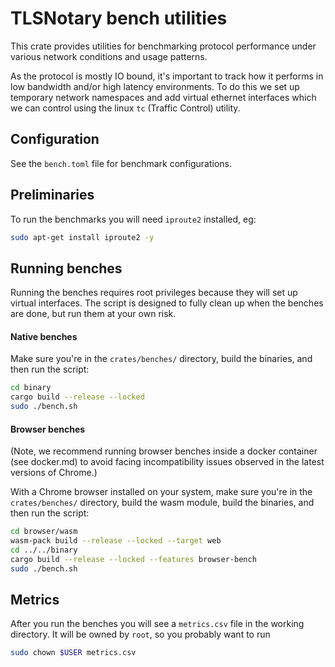 # TLSNotary bench utilities

This crate provides utilities for benchmarking protocol performance under various network conditions and usage patterns.

As the protocol is mostly IO bound, it's important to track how it performs in low bandwidth and/or high latency environments. To do this we set up temporary network namespaces and add virtual ethernet interfaces which we can control using the linux `tc` (Traffic Control) utility.

## Configuration

See the `bench.toml` file for benchmark configurations.

## Preliminaries

To run the benchmarks you will need `iproute2` installed, eg:
```sh
sudo apt-get install iproute2 -y
```

## Running benches

Running the benches requires root privileges because they will set up virtual interfaces. The script is designed to fully clean up when the benches are done, but run them at your own risk.

#### Native benches

Make sure you're in the `crates/benches/` directory, build the binaries, and then run the script:

```sh
cd binary
cargo build --release --locked
sudo ./bench.sh
```

#### Browser benches

(Note, we recommend running browser benches inside a docker container (see docker.md) to avoid
facing incompatibility issues observed in the latest versions of Chrome.)

With a Chrome browser installed on your system, make sure you're in the `crates/benches/` 
directory, build the wasm module, build the binaries, and then run the script:
```sh
cd browser/wasm
wasm-pack build --release --locked --target web
cd ../../binary
cargo build --release --locked --features browser-bench
sudo ./bench.sh
```

## Metrics

After you run the benches you will see a `metrics.csv` file in the working directory. It will be owned by `root`, so you probably want to run

```sh
sudo chown $USER metrics.csv
```